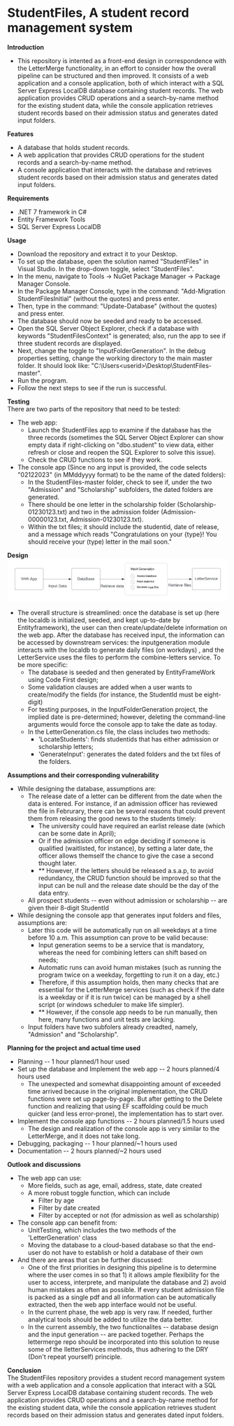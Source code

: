 # StudentFiles, A student record management system 
**Introduction**  
- This repository is intented as a front-end design in correspondence with the LetterMerge functionality, in an effort to consider how the overall pipeline can be structured and then improved. It consists of a web application and a console application, both of which interact with a SQL Server Express LocalDB database containing student records. 
The web application provides CRUD operations and a search-by-name method for the existing student data, 
while the console application retrieves student records based on their admission status and generates dated input folders. 

**Features**  
- A database that holds student records.
- A web application that provides CRUD operations for the student records and a search-by-name method.
- A console application that interacts with the database and retrieves student records based on their admission status and generates dated input folders.

**Requirements**
- .NET 7 framework in C#
- Entity Framework Tools
- SQL Server Express LocalDB  

**Usage**
- Download the repository and extract it to your Desktop.
- To set up the database, open the solution named "StudentFiles" in Visual Studio. In the drop-down toggle, select "StudentFiles".
- In the menu, navigate to Tools -> NuGet Package Manager -> Package Manager Console.
- In the Package Manager Console, type in the command: "Add-Migration StudentFilesInitial" (without the quotes) and press enter.
- Then, type in the command: "Update-Database" (without the quotes) and press enter.
- The database should now be seeded and ready to be accessed.
- Open the SQL Server Object Explorer, check if a database with keywords "StudentFilesContext" is generated; also, run the app to see if three student records are displayed.
- Next, change the toggle to "InputFolderGeneration". In the debug properties setting, change the working directory to the main master folder. It should look like: "C:\Users\<userid>\Desktop\StudentFiles-master".
- Run the program.
- Follow the next steps to see if the run is successful.  

**Testing**  
There are two parts of the repository that need to be tested:  
- The web app: 
  - Launch the StudentFiles app to examine if the database has the three records (sometimes the SQL Server Object Explorer can show empty data if right-clicking 
on "dbo.student" to view data, either refresh or close and reopen the SQL Explorer to solve this issue).
  - Check the CRUD functions to see if they work.
- The console app (Since no arg input is provided, the code selects "02122023" (in MMddyyyy format) to be the name of the dated folders): 
  - In the StudentFiles-master folder, check to see if, under the two "Admission" and "Scholarship" subfolders, the dated folders are generated. 
  - There should be one letter in the scholarship folder (Scholarship-01230123.txt) and two in the admission folder (Admission-00000123.txt, Admission-01230123.txt).
  - Within the txt files; it should include the studentid, date of release, and a message which reads "Congratulations on your {type}! You should receive your (type) letter in the mail soon." 

**Design**  
![Design Pipeline](pipeline.jpg)  
- The overall structure is streamlined: once the database is set up (here the localdb is initialized, seeded, and kept up-to-date by Entityframework), the user can then create/update/delete information on the web app. After the database has received input, the information can be accessed by downstream services: the inputgeneration module interacts with the localdb to generate daily files (on workdays) , and the LetterService uses the files to perform the combine-letters service. To be more specific:
  - The database is seeded and then generated by EntityFrameWork using Code First design;
  - Some validation clauses are added when a user wants to create/modify the fields (for instance, the StudentId must be eight-digit)
  - For testing purposes, in the InputFolderGeneration project, the implied date is pre-determined; however, deleting the command-line arguments would force the console app to take the date as today.
  - In the LetterGeneration.cs file, the class includes two methods:
    - 'LocateStudents': finds studentids that has either admission or scholarship letters;
    - 'GenerateInput': generates the dated folders and the txt files of the folders.

**Assumptions and their corresponding vulnerability**
- While designing the database, assumptions are:
  - The release date of a letter can be different from the date when the data is entered. For instance, if an admission officer has reviewed the file in Februrary, there can be several reasons that could prevent them from releasing the good news to the students timely:
    - The university could have required an earlist release date (which can be some date in April);
    - Or if the admission officer on edge deciding if someone is qualified (waitlisted, for instance), by setting a later date, the officer allows themself the chance to give the case a second thought later.
    - ** However, if the letters should be released a.s.a.p, to avoid redundancy, the CRUD function should be improved so that the input can be null and the release date should be the day of the data entry.
  - All prospect students -- even without admission or scholarship -- are given their 8-digit StudentId
- While designing the console app that generates input folders and files, assumptions are:  
  - Later this code will be automatically run on all weekdays at a time before 10 a.m. This assumption can prove to be valid because: 
    - Input generation seems to be a service that is mandatory, whereas the need for combining letters can shift based on needs;
    - Automatic runs can avoid human mistakes (such as running the program twice on a weekday, forgetting to run it on a day, etc.)
    - Therefore, if this assumption holds, then many checks that are essential for the LetterMerge services (such as check if the date is a weekday or if it is run twice) can be managed by a shell script (or windows scheduler to make life simpler). 
    - ** However, if the console app needs to be run manually, then here, many functions and unit tests are lacking.
  - Input folders have two subfolers already creadted, namely, "Admission" and "Scholarship".

**Planning for the project and actual time used**
- Planning -- 1 hour planned/1 hour used
- Set up the database and Implement the web app -- 2 hours planned/4 hours used
  - The unexpected and somewhat disappointing amount of exceeded time arrived because in the original implementation, the CRUD functions were set up page-by-page. But after getting to the Delete function and realizing that using EF scaffolding could be much quicker (and less error-prone), the implementation has to start over.
- Implement the console app functions -- 2 hours planned/1.5 hours used
  - The design and realization of the console app is very similar to the LetterMerge, and it does not take long.
- Debugging, packaging -- 1 hour planned/~1 hours used
- Documentation -- 2 hours planned/~2 hours used

**Outlook and discussions**  
- The web app can use:
  - More fields, such as age, email, address, state, date created
  - A more robust toggle function, which can include
    - Filter by age
    - Filter by date created
    - Filter by accepted or not (for admission as well as scholarship)
- The console app can benefit from:
  - UnitTesting, which includes the two methods of the 'LetterGeneration' class
  - Moving the database to a cloud-based database so that the end-user do not have to establish or hold a database of their own
- And there are areas that can be further discussed:
  - One of the first priorities in designing this pipeline is to determine where the user comes in so that 1) it allows ample flexibility for the user to access, interprete, and manipulate the database and 2) avoid human mistakes as often as possible. If every student admission file is packed as a single pdf and all information can be automatically extracted, then the web app interface would not be useful.
  - In the current phase, the web app is very raw. If needed, further analytical tools should be added to utilize the data better.
  - In the current assembly, the two functionalites -- database design and the input generation -- are packed together. Perhaps the lettermerge repo should be incorporated into this solution to reuse some of the IletterServices methods, thus adhering to the DRY (Don't repeat yourself) principle.

**Conclusion**  
The StudentFiles repository provides a student record management system with a web application and a console application that interact with a SQL Server Express LocalDB database containing student records. The web application provides CRUD operations and a search-by-name method for the existing student data, while the console application retrieves student records based on their admission status and generates dated input folders. 
